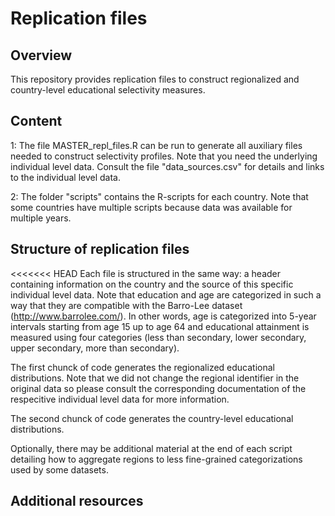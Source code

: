 Replication files
================

Overview
--------

This repository provides replication files to construct regionalized and country-level educational selectivity measures.   

Content
-------

1: The file MASTER_repl_files.R can be run to generate all auxiliary files needed to construct selectivity profiles. Note that you need the underlying individual level data. Consult the file "data_sources.csv" for details and links to the individual level data.

2: The folder "scripts" contains the R-scripts for each country. Note that some countries have multiple scripts because data was available for multiple years.


Structure of replication files
------------------

<<<<<<< HEAD
Each file is structured in the same way: a header containing information on the country and the source of this specific individual level data. Note that education and age are categorized in such a way that they are compatible with the Barro-Lee dataset (http://www.barrolee.com/). In other words, age is categorized into 5-year intervals starting from age 15 up to age 64 and educational attainment is measured using four categories (less than secondary, lower secondary, upper secondary, more than secondary).

The first chunck of code generates the regionalized educational distributions. Note that we did not change the regional identifier in the original data so please consult the corresponding documentation of the respecitive individual level data for more information.

The second chunck of code generates the country-level educational distributions.

Optionally, there may be additional material at the end of each script detailing how to aggregate regions to less fine-grained categorizations used by some datasets.


Additional resources
----------------------



